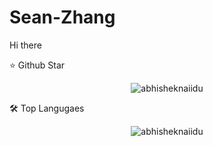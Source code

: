 # Sean-Zhang
Hi there

⭐️  Github Star
<p align="center"> <img src="https://github-readme-stats.vercel.app/api?username=SeanMr&show_icons=true" alt="abhisheknaiidu" /> </p>
  
🛠  Top Langugaes
<p align="center"> <img src="https://github-readme-stats.vercel.app/api/top-langs/?username=SeanMr&show_icons=true" alt="abhisheknaiidu" /> </p>
